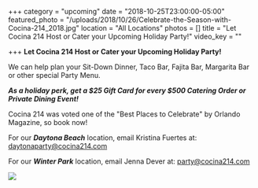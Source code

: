+++
category = "upcoming"
date = "2018-10-25T23:00:00-05:00"
featured_photo = "/uploads/2018/10/26/Celebrate-the-Season-with-Cocina-214_2018.jpg"
location = "All Locations"
photos = []
title = "Let Cocina 214 Host or Cater your Upcoming Holiday Party!"
video_key = ""

+++
**Let Cocina 214 Host or Cater your Upcoming Holiday Party!**

We can help plan your Sit-Down Dinner, Taco Bar, Fajita Bar, Margarita Bar or other special Party Menu.

**_As a holiday perk, get a $25 Gift Card for every $500 Catering Order or Private Dining Event!_**

Cocina 214 was voted one of the "Best Places to Celebrate" by Orlando Magazine, so book now!

For our **_Daytona Beach_** location, email Kristina Fuertes at: daytonaparty@cocina214.com

For our **_Winter Park_** location, email Jenna Dever at: party@cocina214.com

![](/uploads/2018/10/26/Orlando-Magazine-Ad_Dec-2018.jpg)